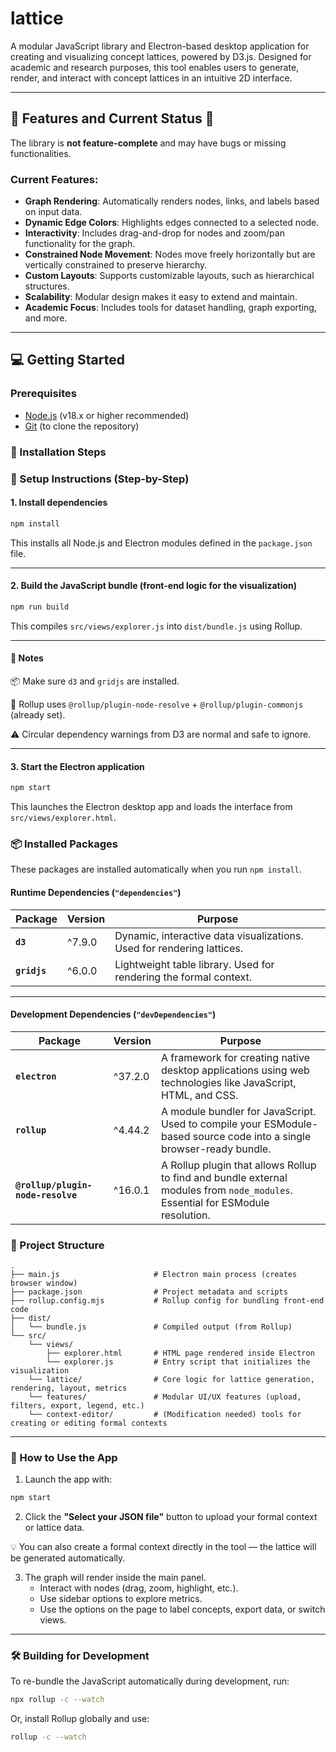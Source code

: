 # lattice

A modular JavaScript library and Electron-based desktop application for creating and visualizing concept lattices, powered by D3.js. Designed for academic and research purposes, this tool enables users to generate, render, and interact with concept lattices in an intuitive 2D interface.

---

## 🚀 Features and Current Status 🚧

The library is **not feature-complete** and may have bugs or missing functionalities.

### Current Features:
- **Graph Rendering**: Automatically renders nodes, links, and labels based on input data.
- **Dynamic Edge Colors**: Highlights edges connected to a selected node.
- **Interactivity**: Includes drag-and-drop for nodes and zoom/pan functionality for the graph.
- **Constrained Node Movement**: Nodes move freely horizontally but are vertically constrained to preserve hierarchy.
- **Custom Layouts**: Supports customizable layouts, such as hierarchical structures.
- **Scalability**: Modular design makes it easy to extend and maintain.
- **Academic Focus**: Includes tools for dataset handling, graph exporting, and more.

---

## 💻 Getting Started

### Prerequisites

- [Node.js](https://nodejs.org/) (v18.x or higher recommended)
- [Git](https://git-scm.com/) (to clone the repository)

### 🧰 Installation Steps

### 🔧 Setup Instructions (Step-by-Step)

#### 1. Install dependencies

```bash
npm install
```

This installs all Node.js and Electron modules defined in the `package.json` file.

---

#### 2. Build the JavaScript bundle (front-end logic for the visualization)

```bash
npm run build
```

This compiles `src/views/explorer.js` into `dist/bundle.js` using Rollup.

---
#### 📝 Notes

📦 Make sure `d3` and `gridjs` are installed.

🔧 Rollup uses `@rollup/plugin-node-resolve` + `@rollup/plugin-commonjs` (already set).

⚠️ Circular dependency warnings from D3 are normal and safe to ignore.

---

#### 3. Start the Electron application

```bash
npm start
```

This launches the Electron desktop app and loads the interface from `src/views/explorer.html`.

### 📦 Installed Packages

These packages are installed automatically when you run `npm install`.

#### **Runtime Dependencies** (`"dependencies"`)

| Package      | Version | Purpose                                                                 |
|--------------|---------|-------------------------------------------------------------------------|
| **`d3`**     | ^7.9.0  | Dynamic, interactive data visualizations. Used for rendering lattices. |
| **`gridjs`** | ^6.0.0  | Lightweight table library. Used for rendering the formal context.      |


---

#### **Development Dependencies** (`"devDependencies"`)

| Package | Version | Purpose |
|--------|---------|---------|
| **`electron`** | ^37.2.0 | A framework for creating native desktop applications using web technologies like JavaScript, HTML, and CSS. |
| **`rollup`** | ^4.44.2 | A module bundler for JavaScript. Used to compile your ESModule-based source code into a single browser-ready bundle. |
| **`@rollup/plugin-node-resolve`** | ^16.0.1 | A Rollup plugin that allows Rollup to find and bundle external modules from `node_modules`. Essential for ESModule resolution. |

### 📁 Project Structure

```
.
├── main.js                     # Electron main process (creates browser window)
├── package.json                # Project metadata and scripts
├── rollup.config.mjs           # Rollup config for bundling front-end code
├── dist/
│   └── bundle.js               # Compiled output (from Rollup)
└── src/
    └── views/
        ├── explorer.html       # HTML page rendered inside Electron
        └── explorer.js         # Entry script that initializes the visualization
    └── lattice/                # Core logic for lattice generation, rendering, layout, metrics
    └── features/               # Modular UI/UX features (upload, filters, export, legend, etc.)
    └── context-editor/         # (Modification needed) tools for creating or editing formal contexts
```

---

### 🧠 How to Use the App

1. Launch the app with:

```bash
npm start
```

2. Click the **"Select your JSON file"** button to upload your formal context or lattice data.
   
💡 You can also create a formal context directly in the tool — the lattice will be generated automatically.

3. The graph will render inside the main panel.
    - Interact with nodes (drag, zoom, highlight, etc.).
    - Use sidebar options to explore metrics.
    - Use the options on the page to label concepts, export data, or switch views.

---

### 🛠 Building for Development

To re-bundle the JavaScript automatically during development, run:

```bash
npx rollup -c --watch
```

Or, install Rollup globally and use:

```bash
rollup -c --watch
```

